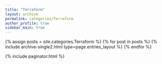 ```yaml
---
title: "Terraform"
layout: archive
permalink: categories/Terraform
author_profile: true
sidebar_main: true
---
```


{% assign posts = site.categories.Terraform %}
{% for post in posts %} {% include archive-single2.html type=page.entries_layout %} {% endfor %}

{% include paginator.html %}
